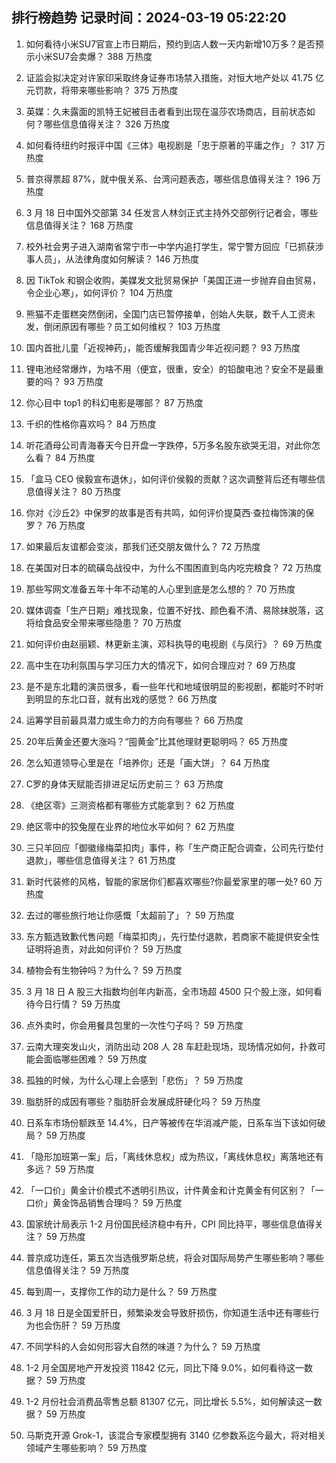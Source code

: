 
## 排行榜趋势 记录时间：2024-03-19 05:22:20
  
  1. 如何看待小米SU7官宣上市日期后，预约到店人数一天内新增10万多？是否预示小米SU7会卖爆？ 388 万热度
    
  2. 证监会拟决定对许家印采取终身证券市场禁入措施，对恒大地产处以 41.75 亿元罚款，将带来哪些影响？ 375 万热度
    
  3. 英媒：久未露面的凯特王妃被目击者看到出现在温莎农场商店，目前状态如何？哪些信息值得关注？ 326 万热度
    
  4. 如何看待纽约时报评中国《三体》电视剧是「忠于原著的平庸之作」？ 317 万热度
    
  5. 普京得票超 87%，就中俄关系、台湾问题表态，哪些信息值得关注？ 196 万热度
    
  6. 3 月 18 日中国外交部第 34 任发言人林剑正式主持外交部例行记者会，哪些信息值得关注？ 168 万热度
    
  7. 校外社会男子进入湖南省常宁市一中学内追打学生，常宁警方回应「已抓获涉事人员」，从法律角度如何解读？ 146 万热度
    
  8. 因 TikTok 和钢企收购，美媒发文批贸易保护「美国正进一步抛弃自由贸易，令企业心寒」，如何评价？ 104 万热度
    
  9. 熊猫不走蛋糕突然倒闭，全国门店已暂停接单，创始人失联，数千人工资未发，倒闭原因有哪些？员工如何维权？ 103 万热度
    
  10. 国内首批儿童「近视神药」，能否缓解我国青少年近视问题？ 93 万热度
    
  11. 锂电池经常爆炸，为啥不用（便宜，很重，安全）的铅酸电池？安全不是最重要的吗？ 93 万热度
    
  12. 你心目中 top1 的科幻电影是哪部？ 87 万热度
    
  13. 千织的性格你喜欢吗？ 84 万热度
    
  14. 听花酒母公司青海春天今日开盘一字跌停，5万多名股东欲哭无泪，对此你怎么看？ 84 万热度
    
  15. 「盒马 CEO 侯毅宣布退休」，如何评价侯毅的贡献？这次调整背后还有哪些信息值得关注？ 80 万热度
    
  16. 你对《沙丘2》中保罗的故事是否有共鸣，如何评价提莫西·查拉梅饰演的保罗？ 76 万热度
    
  17. 如果最后友谊都会变淡，那我们还交朋友做什么？ 72 万热度
    
  18. 在美国对日本的硫磺岛战役中，为什么不围困直到岛内吃完粮食？ 72 万热度
    
  19. 那些写网文准备五年十年不动笔的人心里到底是怎么想的？ 70 万热度
    
  20. 媒体调查「生产日期」难找现象，位置不好找、颜色看不清、易除抹脱落，这将给食品安全带来哪些隐患？ 70 万热度
    
  21. 如何评价由赵丽颖、林更新主演，邓科执导的电视剧《与凤行》？ 69 万热度
    
  22. 高中生在功利氛围与学习压力大的情况下，如何合理应对？ 69 万热度
    
  23. 是不是东北籍的演员很多，看一些年代和地域很明显的影视剧，都能时不时听到明显的东北口音，就有出戏的感觉？ 66 万热度
    
  24. 运筹学目前最具潜力或生命力的方向有哪些？ 66 万热度
    
  25. 20年后黄金还要大涨吗？“囤黄金”比其他理财更聪明吗？ 65 万热度
    
  26. 怎么知道领导心里是在「培养你」还是「画大饼」？ 64 万热度
    
  27. C罗的身体天赋能否排进足坛历史前三？ 63 万热度
    
  28. 《绝区零》三测资格都有哪些方式能拿到？ 62 万热度
    
  29. 绝区零中的狡兔屋在业界的地位水平如何？ 62 万热度
    
  30. 三只羊回应「御徽缘梅菜扣肉」事件，称「生产商正配合调查，公司先行垫付退款」，哪些信息值得关注？ 61 万热度
    
  31. 新时代装修的风格，智能的家居你们都喜欢哪些?你最爱家里的哪一处? 60 万热度
    
  32. 去过的哪些旅行地让你感慨「太超前了」？ 59 万热度
    
  33. 东方甄选致歉代售问题「梅菜扣肉」，先行垫付退款，若商家不能提供安全性证明将追责，对此如何评价？ 59 万热度
    
  34. 植物会有生物钟吗？为什么？ 59 万热度
    
  35. 3 月 18 日 A 股三大指数均创年内新高，全市场超 4500 只个股上涨，如何看待今日行情？ 59 万热度
    
  36. 点外卖时，你会用餐具包里的一次性勺子吗？ 59 万热度
    
  37. 云南大理突发山火，消防出动 208 人 28 车赶赴现场，现场情况如何，扑救可能会面临哪些困难？ 59 万热度
    
  38. 孤独的时候，为什么心理上会感到「悲伤」？ 59 万热度
    
  39. 脂肪肝的成因有哪些？脂肪肝会发展成肝硬化吗？ 59 万热度
    
  40. 日系车市场份额跌至 14.4%，日产等被传在华消减产能，日系车当下该如何破局？ 59 万热度
    
  41. 「隐形加班第一案」后，「离线休息权」成为热议，「离线休息权」离落地还有多远？ 59 万热度
    
  42. 「一口价」黄金计价模式不透明引热议，计件黄金和计克黄金有何区别？「一口价」黄金饰品销售合理吗？ 59 万热度
    
  43. 国家统计局表示 1-2 月份国民经济稳中有升，CPI 同比持平，哪些信息值得关注？ 59 万热度
    
  44. 普京成功连任，第五次当选俄罗斯总统，将会对国际局势产生哪些影响？哪些信息值得关注？ 59 万热度
    
  45. 每到周一，支撑你工作的动力是什么？ 59 万热度
    
  46. 3 月 18 日是全国爱肝日，频繁染发会导致肝损伤，你知道生活中还有哪些行为也会伤肝？ 59 万热度
    
  47. 不同学科的人会如何形容大自然的味道？为什么？ 59 万热度
    
  48. 1-2 月全国房地产开发投资 11842 亿元，同比下降 9.0%，如何看待这一数据？ 59 万热度
    
  49. 1-2 月份社会消费品零售总额 81307 亿元，同比增长 5.5%，如何解读这一数据？ 59 万热度
    
  50. 马斯克开源 Grok-1，该混合专家模型拥有 3140 亿参数系迄今最大，将对相关领域产生哪些影响？ 59 万热度
    
